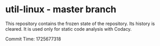 # util-linux - master branch

This repository contains the frozen state of the repository.
Its history is cleared. It is used only for static code
analysis with Codacy.

Commit Time: 1725677318